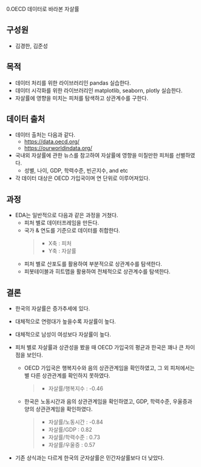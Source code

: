 0.OECD 데이터로 바라본 자살률
## 구성원
- 김경한, 김준성
## 목적
- 데이터 처리를 위한 라이브러리인 pandas 실습한다.
- 데이터 시각화를 위한 라이브러리인 matplotlib, seaborn, plotly 실습한다.
- 자살률에 영향을 미치는 피처를 탐색하고 상관계수를 구한다.
## 데이터 출처
- 데이터 출처는 다음과 같다.
  - https://data.oecd.org/
  - https://ourworldindata.org/
- 국내외 자살률에 관한 뉴스를 참고하여 자살률에 영향을 미칠만한 피처를 선별하였다.
  - 성별, 나이, GDP, 학력수준, 빈곤지수, and etc
- 각 데이터 대상은 OECD 가입국이며 연 단위로 이루어져있다.
## 과정
- EDA는 일반적으로 다음과 같은 과정을 거쳤다.
  - 피처 별로 데이터프레임을 만든다.
  - 국가 & 연도를 기준으로 데이터를 취합한다.
    > - X축 : 피처
    > - Y축 : 자살률
  - 피처 별로 산포도를 활용하여 부분적으로 상관계수를 탐색한다.
  - 피봇테이블과 히트맵을 활용하여 전체적으로 상관계수를 탐색한다.
## 결론
  - 한국의 자살률은 증가추세에 있다.
  - 대체적으로 연령대가 높을수록 자살률이 높다.
  - 대체적으로 남성이 여성보다 자살률이 높다.
  - 피처 별로 자살률과 상관성을 봤을 때 OECD 가입국의 평균과 한국은 꽤나 큰 차이점을 보인다.
    - OECD 가입국은 행복지수와 음의 상관관계임을 확인하였고, 그 외 피처에서는 별 다른 상관관계를 확인하지 못하였다.
      > - 자살률/행복지수 : -0.46
    - 한국은 노동시간과 음의 상관관계임을 확인하였고, GDP, 학력수준, 우울증과 양의 상관관계임을 확인하였다.
      > - 자살률/노동시간 : -0.84
      > - 자살률/GDP : 0.82
      > - 자살률/학력수준 : 0.73
      > - 자살률/우울증 : 0.57
  
  - 기존 상식과는 다르게 한국의 군자살률은 민간자살률보다 더 낮았다.
